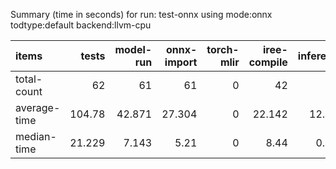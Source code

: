 Summary (time in seconds) for run: test-onnx using mode:onnx todtype:default backend:llvm-cpu

| items        |   tests |   model-run |   onnx-import |   torch-mlir |   iree-compile |   inference |
|:-------------|--------:|------------:|--------------:|-------------:|---------------:|------------:|
| total-count  |  62     |      61     |        61     |            0 |         42     |      18     |
| average-time | 104.78  |      42.871 |        27.304 |            0 |         22.142 |      12.463 |
| median-time  |  21.229 |       7.143 |         5.21  |            0 |          8.44  |       0.436 |
